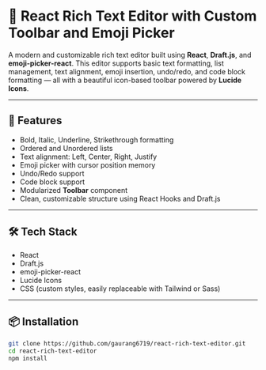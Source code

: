 # 📝 React Rich Text Editor with Custom Toolbar and Emoji Picker

A modern and customizable rich text editor built using **React**, **Draft.js**, and **emoji-picker-react**. This editor supports basic text formatting, list management, text alignment, emoji insertion, undo/redo, and code block formatting — all with a beautiful icon-based toolbar powered by **Lucide Icons**.

---

## 🚀 Features

- Bold, Italic, Underline, Strikethrough formatting
- Ordered and Unordered lists
- Text alignment: Left, Center, Right, Justify
- Emoji picker with cursor position memory
- Undo/Redo support
- Code block support
- Modularized **Toolbar** component
- Clean, customizable structure using React Hooks and Draft.js

---

## 🛠 Tech Stack

- React
- Draft.js
- emoji-picker-react
- Lucide Icons
- CSS (custom styles, easily replaceable with Tailwind or Sass)

---

## 📦 Installation

```bash
git clone https://github.com/gaurang6719/react-rich-text-editor.git
cd react-rich-text-editor
npm install
